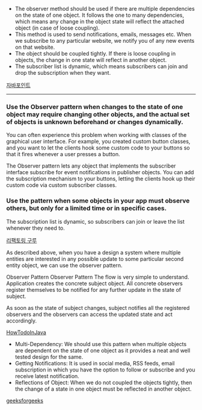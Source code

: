 - The observer method should be used if there are multiple dependencies on the state of one object. It follows the one to many dependencies, which means any change in the object state will reflect the attached object (in case of loose coupling).
- This method is used to send notifications, emails, messages etc. When we subscribe to any particular website, we notify you of any new events on that website.
- The object should be coupled tightly. If there is loose coupling in objects, the change in one state will reflect in another object.
- The subscriber list is dynamic, which means subscribers can join and drop the subscription when they want.

[자바포인트](https://www.javatpoint.com/observer-design-pattern-in-python)

---

### Use the Observer pattern when changes to the state of one object may require changing other objects, and the actual set of objects is unknown beforehand or changes dynamically.

You can often experience this problem when working with classes of the graphical user interface. For example, you created custom button classes, and you want to let the clients hook some custom code to your buttons so that it fires whenever a user presses a button.

The Observer pattern lets any object that implements the subscriber interface subscribe for event notifications in publisher objects. You can add the subscription mechanism to your buttons, letting the clients hook up their custom code via custom subscriber classes.

### Use the pattern when some objects in your app must observe others, but only for a limited time or in specific cases.

The subscription list is dynamic, so subscribers can join or leave the list whenever they need to.

[리팩토링 구루](https://refactoring.guru/design-patterns/observer)

As described above, when you have a design a system where multiple entities are interested in any possible update to some particular second entity object, we can use the observer pattern.

Observer Pattern
Observer Pattern
The flow is very simple to understand. Application creates the concrete subject object. All concrete observers register themselves to be notified for any further update in the state of subject.

As soon as the state of subject changes, subject notifies all the registered observers and the observers can access the updated state and act accordingly.

[HowTodoInJava](https://howtodoinjava.com/design-patterns/behavioral/observer-design-pattern/)

- Multi-Dependency: We should use this pattern when multiple objects are dependent on the state of one object as it provides a neat and well tested design for the same.
- Getting Notifications: It is used in social media, RSS feeds, email subscription in which you have the option to follow or subscribe and you receive latest notification.
- Reflections of Object: When we do not coupled the objects tightly, then the change of a state in one object must be reflected in another object.

[geeksforgeeks](https://www.geeksforgeeks.org/observer-method-python-design-patterns/)
